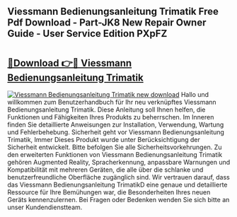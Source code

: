 ## Viessmann Bedienungsanleitung Trimatik Free Pdf Download - Part-JK8 New Repair Owner Guide - User Service Edition PXpFZ

# <h2><a href="http://df2t57.blite.top/?on=Viessmann+Bedienungsanleitung+Trimatik">🔗Download 👉🔴 Viessmann Bedienungsanleitung Trimatik</a></h2>

[![Viessmann Bedienungsanleitung Trimatik new download](https://i.imgur.com/lujVjoI.png)](http://df2t57.blite.top/?on=Viessmann+Bedienungsanleitung+Trimatik)
Hallo und willkommen zum Benutzerhandbuch für Ihr neu verknüpftes Viessmann Bedienungsanleitung Trimatik. Diese Anleitung soll Ihnen helfen, die Funktionen und Fähigkeiten Ihres Produkts zu beherrschen. Im Inneren finden Sie detaillierte Anweisungen zur Installation, Verwendung, Wartung und Fehlerbehebung. Sicherheit geht vor Viessmann Bedienungsanleitung Trimatik, Immer Dieses Produkt wurde unter Berücksichtigung der Sicherheit entwickelt. Bitte befolgen Sie alle Sicherheitsvorkehrungen. Zu den erweiterten Funktionen von Viessmann Bedienungsanleitung Trimatik gehören Augmented Reality, Spracherkennung, anpassbare Warnungen und Kompatibilität mit mehreren Geräten, die alle über die schlanke und benutzerfreundliche Oberfläche zugänglich sind. Wir vertrauen darauf, dass das Viessmann Bedienungsanleitung TrimatikD eine genaue und detaillierte Ressource für Ihre Bemühungen war, die Besonderheiten Ihres neuen Geräts kennenzulernen. Bei Fragen oder Bedenken wenden Sie sich bitte an unser Kundendienstteam.
